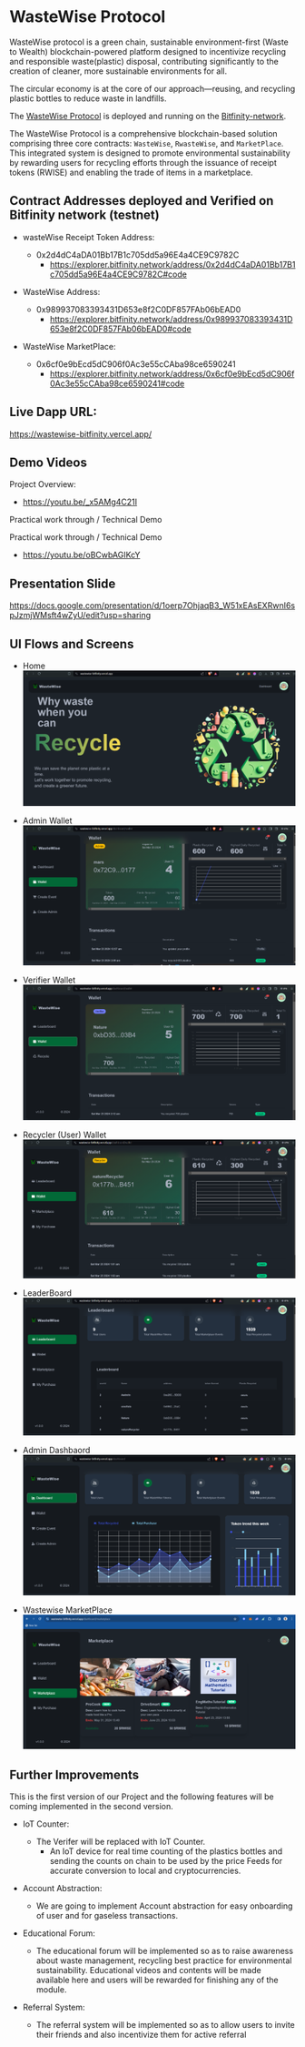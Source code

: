 # WasteWise Protocol

WasteWise protocol is a green chain, sustainable environment-first (Waste to Wealth) blockchain-powered platform designed to incentivize recycling and responsible waste(plastic) disposal, contributing significantly to the creation of cleaner, more sustainable environments for all.

The circular economy is at the core of our approach—reusing, and recycling plastic bottles to reduce waste in landfills.

The [WasteWise Protocol](https://wastewise-bitfinity.vercel.app/) is deployed and running on the [Bitfinity-network](https://docs.bitfinity.network/).

The WasteWise Protocol is a comprehensive blockchain-based solution comprising three core contracts: `WasteWise`, `RwasteWise`, and `MarketPlace`. This integrated system is designed to promote environmental sustainability by rewarding users for recycling efforts through the issuance of receipt tokens (RWISE) and enabling the trade of items in a marketplace.

## Contract Addresses deployed and Verified on Bitfinity network (testnet)

- wasteWise Receipt Token Address:

  - 0x2d4dC4aDA01Bb17B1c705dd5a96E4a4CE9C9782C
    - https://explorer.bitfinity.network/address/0x2d4dC4aDA01Bb17B1c705dd5a96E4a4CE9C9782C#code

- WasteWise Address:

  - 0x989937083393431D653e8f2C0DF857FAb06bEAD0
    - https://explorer.bitfinity.network/address/0x989937083393431D653e8f2C0DF857FAb06bEAD0#code

- WasteWise MarketPlace:
  - 0x6cf0e9bEcd5dC906f0Ac3e55cCAba98ce6590241
    - https://explorer.bitfinity.network/address/0x6cf0e9bEcd5dC906f0Ac3e55cCAba98ce6590241#code

## Live Dapp URL:

https://wastewise-bitfinity.vercel.app/

## Demo Videos

Project Overview:

- https://youtu.be/_x5AMg4C21I

Practical work through / Technical Demo


Practical work through / Technical Demo 
  - https://youtu.be/oBCwbAGIKcY

## Presentation Slide

https://docs.google.com/presentation/d/1oerp7OhjaqB3_W51xEAsEXRwnI6spJzmjWMsft4wZyU/edit?usp=sharing

## UI Flows and Screens

- Home
  ![01](./images/01.png)

- Admin Wallet
  ![05](./images/05.png)

- Verifier Wallet
  ![04](./images/04.png)

- Recycler (User) Wallet
  ![02](./images/02.png)

- LeaderBoard
  ![03](./images/03.png)

- Admin Dashbaord
  ![06](./images/06.png)

- Wastewise MarketPlace
  ![07](./images/07.png)

## Further Improvements

This is the first version of our Project and the following features will be coming implemented in the second version.

- IoT Counter:

  - The Verifer will be replaced with IoT Counter.
    - An IoT device for real time counting of the plastics bottles and sending the counts on chain to be used by the price Feeds for accurate conversion to local and cryptocurrencies.

- Account Abstraction:

  - We are going to implement Account abstraction for easy onboarding of user and for gaseless transactions.

- Educational Forum:

  - The educational forum will be implemented so as to raise awareness about waste management, recycling best practice for environmental sustainability. Educational videos and contents will be made available here and users will be rewarded for finishing any of the module.

- Referral System:
  - The referral system will be implemented so as to allow users to invite their friends and also incentivize them for active referral
